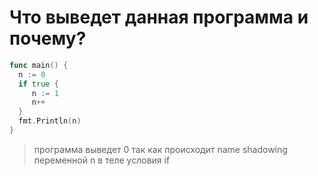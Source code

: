 # Что выведет данная программа и почему?
```go
func main() {
  n := 0
  if true {
     n := 1
     n++
  }
  fmt.Println(n)
}
```
> программа выведет 0 так как происходит name shadowing переменной n в теле условия if